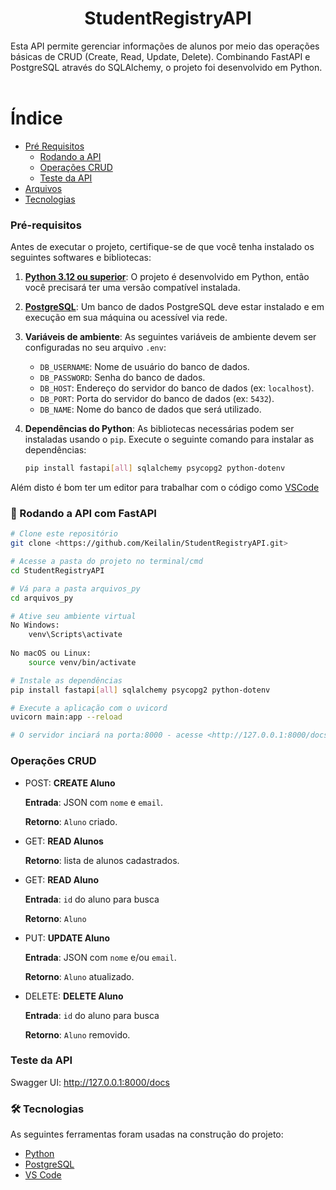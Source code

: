 <h1 align="center"> StudentRegistryAPI </h1>
Esta API permite gerenciar informações de alunos por meio das operações básicas de CRUD (Create, Read, Update, Delete). 
Combinando  FastAPI e PostgreSQL através do SQLAlchemy, o projeto foi desenvolvido em Python.
<br></br>

Índice
=================
<!--ts-->
   * [Pré Requisitos](#pre-requisitos)
        * [Rodando a API](#-rodando-a-api-com-fastapi)
        * [Operações CRUD](#operações-crud)
        * [Teste da API](#teste-da-api)
   * [Arquivos](https://github.com/Keilalin/StudentRegistryAPI/tree/461c2a2e6a9a3a4595b5f82d6570746e49ebc04a/arquivos_py)
   * [Tecnologias](#tecnologias)
<!--te-->

### Pré-requisitos

Antes de executar o projeto, certifique-se de que você tenha instalado os seguintes softwares e bibliotecas:

1. [**Python 3.12 ou superior**](https://www.python.org/): O projeto é desenvolvido em Python, então você precisará ter uma versão compatível instalada.
2. [**PostgreSQL**](https://www.enterprisedb.com/downloads/postgres-postgresql-downloads): Um banco de dados PostgreSQL deve estar instalado e em execução em sua máquina ou acessível via rede.
3. **Variáveis de ambiente**: As seguintes variáveis de ambiente devem ser configuradas no seu arquivo `.env`:
   - `DB_USERNAME`: Nome de usuário do banco de dados.
   - `DB_PASSWORD`: Senha do banco de dados.
   - `DB_HOST`: Endereço do servidor do banco de dados (ex: `localhost`).
   - `DB_PORT`: Porta do servidor do banco de dados (ex: `5432`).
   - `DB_NAME`: Nome do banco de dados que será utilizado.

4. **Dependências do Python**: As bibliotecas necessárias podem ser instaladas usando o `pip`. Execute o seguinte comando para instalar as dependências:

   ```bash
   pip install fastapi[all] sqlalchemy psycopg2 python-dotenv

Além disto é bom ter um editor para trabalhar com o código como [VSCode](https://code.visualstudio.com/)

### 🎲 Rodando a API com FastAPI

```bash
# Clone este repositório
git clone <https://github.com/Keilalin/StudentRegistryAPI.git>

# Acesse a pasta do projeto no terminal/cmd
cd StudentRegistryAPI

# Vá para a pasta arquivos_py
cd arquivos_py

# Ative seu ambiente virtual
No Windows:
    venv\Scripts\activate
    
No macOS ou Linux:
    source venv/bin/activate

# Instale as dependências
pip install fastapi[all] sqlalchemy psycopg2 python-dotenv

# Execute a aplicação com o uvicord
uvicorn main:app --reload

# O servidor inciará na porta:8000 - acesse <http://127.0.0.1:8000/docs>
```

### Operações CRUD
- POST: **CREATE Aluno**
  
  **Entrada**: JSON com `nome` e `email`.
  
  **Retorno**: `Aluno` criado.

- GET: **READ Alunos**
  
  **Retorno**: lista de alunos cadastrados.

- GET: **READ Aluno**
  
  **Entrada**: `id` do aluno para busca
  
  **Retorno**: `Aluno`

- PUT: **UPDATE Aluno**
  
  **Entrada**: JSON com `nome` e/ou `email`.
  
  **Retorno**: `Aluno` atualizado.

- DELETE: **DELETE Aluno**
  
  **Entrada**: `id` do aluno para busca
  
  **Retorno**: `Aluno` removido.

### Teste da API

Swagger UI: http://127.0.0.1:8000/docs

### 🛠 Tecnologias

As seguintes ferramentas foram usadas na construção do projeto:

- [Python](https://www.python.org/)
- [PostgreSQL](https://www.enterprisedb.com/downloads/postgres-postgresql-downloads)
- [VS Code](https://code.visualstudio.com/)
